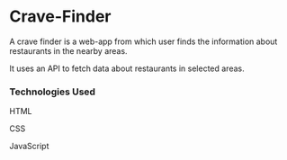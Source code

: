 # Crave-Finder
   A crave finder is a web-app from which user finds the information about restaurants in the nearby areas. 
   
   It uses an API to fetch data about restaurants in selected areas.
  
### Technologies Used
HTML

CSS

JavaScript